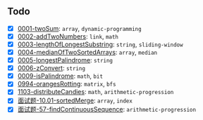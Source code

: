## Todo

- [x] [0001-twoSum](pkg/arrays/twoSum.go): `array`, `dynamic-programming`
- [x] [0002-addTwoNumbers](pkg/links/addTwoNumbers.go): `link`, `math`
- [x] [0003-lengthOfLongestSubstring](pkg/strings/lengthOfLongestSubstring.go): `string`, `sliding-window`
- [x] [0004-medianOfTwoSortedArrays](pkg/arrays/findMedian.go): `array`, `median`
- [x] [0005-longestPalindrome](pkg/strings/longestPalindrome.go): `string`
- [x] [0006-zConvert](pkg/strings/zConvert.go): `string`
- [x] [0009-isPalindrome](pkg/math/isPalindrome.go): `math`, `bit`
- [x] [0994-orangesRotting](pkg/matrix/orangesRotting.go): `matrix`, `bfs`
- [x] [1103-distributeCandies](pkg/math/distributeCandies.go): `math`, `arithmetic-progression`
- [x] [面试题-10.01-sortedMerge](pkg/arrays/merge.go): `array`, `index`
- [x] [面试题-57-findContinuousSequence](pkg/math/findContinuousSequence.go): `arithmetic-progression`

